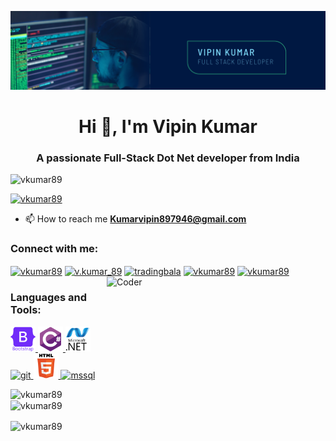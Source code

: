![logo](https://github.com/vkumar89/vkumar89/blob/main/Blue%20And%20Green%20Professional%20Technology%20LinkedIn%20Banner.png)
<h1 align="center">Hi 👋, I'm Vipin Kumar</h1>
<h3 align="center">A passionate Full-Stack Dot Net developer from India</h3>

<p align="left"> <img src="https://komarev.com/ghpvc/?username=vkumar89&label=Profile%20views&color=0e75b6&style=flat" alt="vkumar89" /> </p>

<p align="left"> <a href="https://github.com/ryo-ma/github-profile-trophy"><img src="https://github-profile-trophy.vercel.app/?username=vkumar89" alt="vkumar89" /></a> </p>

- 📫 How to reach me **Kumarvipin897946@gmail.com**
  
<h3 align="left">Connect with me:</h3>
<p align="left">
<a href="https://linkedin.com/in/vkumar89" target="blank"><img align="center" src="https://raw.githubusercontent.com/rahuldkjain/github-profile-readme-generator/master/src/images/icons/Social/linked-in-alt.svg" alt="vkumar89" height="30" width="40" /></a>
<a href="https://instagram.com/v.kumar_89" target="blank"><img align="center" src="https://raw.githubusercontent.com/rahuldkjain/github-profile-readme-generator/master/src/images/icons/Social/instagram.svg" alt="v.kumar_89" height="30" width="40" /></a>
<a href="https://www.youtube.com/tradingbala" target="blank"><img align="center" src="https://raw.githubusercontent.com/rahuldkjain/github-profile-readme-generator/master/src/images/icons/Social/youtube.svg" alt="tradingbala" height="30" width="40" /></a>
<a href="https://www.leetcode.com/vkumar89" target="blank"><img align="center" src="https://raw.githubusercontent.com/rahuldkjain/github-profile-readme-generator/master/src/images/icons/Social/leet-code.svg" alt="vkumar89" height="30" width="40" /></a>
<a href="https://auth.geeksforgeeks.org/user/vkumar89" target="blank"><img align="center" src="https://raw.githubusercontent.com/rahuldkjain/github-profile-readme-generator/master/src/images/icons/Social/geeks-for-geeks.svg" alt="vkumar89" height="30" width="40" /></a>

<img src="https://i.pinimg.com/originals/81/17/8b/81178b47a8598f0c81c4799f2cdd4057.gif" alt="Coder" width="350" height="350" align="right" radious="20px">

</p>
<h3 align="left">Languages and Tools:</h3>
<p align="left"> <a href="https://getbootstrap.com" target="_blank" rel="noreferrer"> <img src="https://raw.githubusercontent.com/devicons/devicon/master/icons/bootstrap/bootstrap-plain-wordmark.svg" alt="bootstrap" width="40" height="40"/> </a> <a href="https://www.w3schools.com/cs/" target="_blank" rel="noreferrer"> <img src="https://raw.githubusercontent.com/devicons/devicon/master/icons/csharp/csharp-original.svg" alt="csharp" width="40" height="40"/> </a> <a href="https://dotnet.microsoft.com/" target="_blank" rel="noreferrer"> <img src="https://raw.githubusercontent.com/devicons/devicon/master/icons/dot-net/dot-net-original-wordmark.svg" alt="dotnet" width="40" height="40"/> </a> <a href="https://git-scm.com/" target="_blank" rel="noreferrer"> <img src="https://www.vectorlogo.zone/logos/git-scm/git-scm-icon.svg" alt="git" width="40" height="40"/> </a> <a href="https://www.w3.org/html/" target="_blank" rel="noreferrer"> <img src="https://raw.githubusercontent.com/devicons/devicon/master/icons/html5/html5-original-wordmark.svg" alt="html5" width="40" height="40"/> </a> <a href="https://www.microsoft.com/en-us/sql-server" target="_blank" rel="noreferrer"> <img src="https://www.svgrepo.com/show/303229/microsoft-sql-server-logo.svg" alt="mssql" width="40" height="40"/> </a> </p>

<p><img align="left" src="https://github-readme-stats.vercel.app/api/top-langs?username=vkumar89&show_icons=true&locale=en&layout=compact" alt="vkumar89" /></p>

<p>&nbsp;<img align="center" src="https://github-readme-stats.vercel.app/api?username=vkumar89&show_icons=true&locale=en" alt="vkumar89" /></p>

<p><img align="center" src="https://github-readme-streak-stats.herokuapp.com/?user=vkumar89&" alt="vkumar89" /></p>
